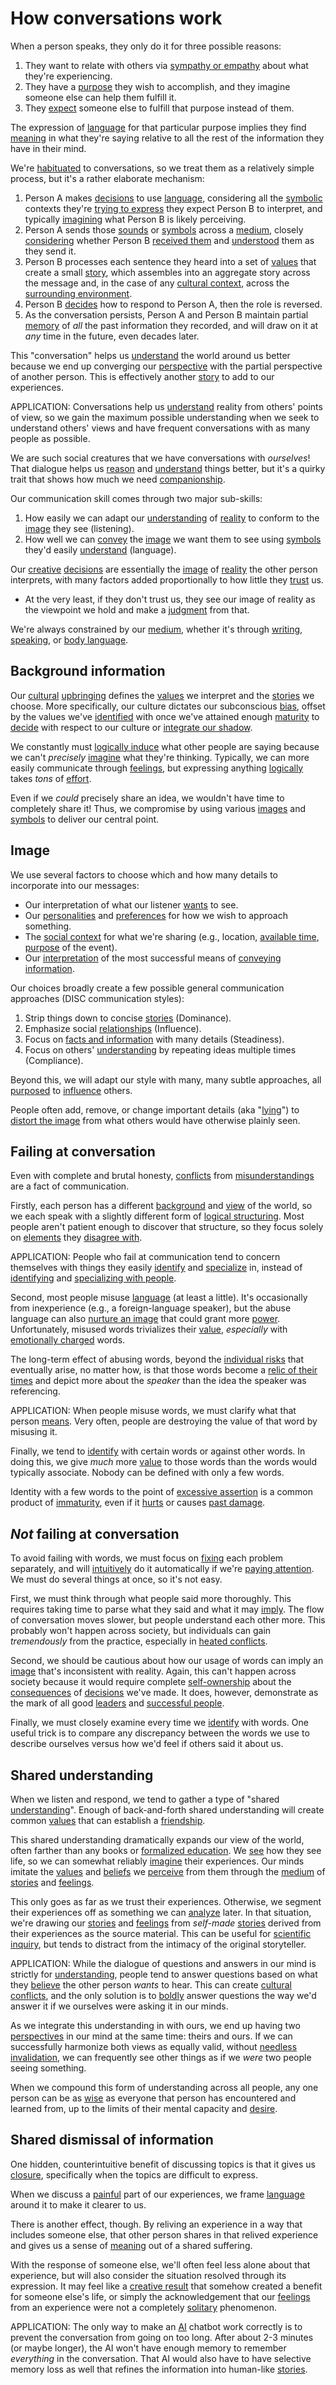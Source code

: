 
# How conversations work

When a person speaks, they only do it for three possible reasons:

1. They want to relate with others via [sympathy or empathy](mind-feelings.md) about what they're experiencing.
2. They have a [purpose](purpose.md) they wish to accomplish, and they imagine someone else can help them fulfill it.
3. They [expect](imagination.md) someone else to fulfill that purpose instead of them.

The expression of [language](language.md) for that particular purpose implies they find [meaning](meaning.md) in what they're saying relative to all the rest of the information they have in their mind.

We're [habituated](habits.md) to conversations, so we treat them as a relatively simple process, but it's a rather elaborate mechanism:

1. Person A makes [decisions](people-decisions.md) to use [language](language.md), considering all the [symbolic](symbols.md) contexts they're [trying to express](purpose.md) they expect Person B to interpret, and typically [imagining](imagination.md) what Person B is likely perceiving.
2. Person A sends those [sounds](language-speaking.md) or [symbols](language-writing.md) across a [medium](creations.md), closely [considering](logic.md) whether Person B [received them](people-image-why.md) and [understood](understanding.md) them as they send it.
3. Person B processes each sentence they heard into a set of [values](values.md) that create a small [story](stories.md), which assembles into an aggregate story across the message and, in the case of any [cultural context](people-culture.md), across the [surrounding environment](reality.md).
4. Person B [decides](people-decisions.md) how to respond to Person A, then the role is reversed.
5. As the conversation persists, Person A and Person B maintain partial [memory](mind-memory.md) of *all* the past information they recorded, and will draw on it at *any* time in the future, even decades later.

This "conversation" helps us [understand](understanding.md) the world around us better because we end up converging our [perspective](people-image-why.md) with the partial perspective of another person. This is effectively another [story](stories.md) to add to our experiences.

APPLICATION: Conversations help us [understand](understanding.md) reality from others' points of view, so we gain the maximum possible understanding when we seek to understand others' views and have frequent conversations with as many people as possible.

We are such social creatures that we have conversations with *ourselves*! That dialogue helps us [reason](logic.md) and [understand](understanding.md) things better, but it's a quirky trait that shows how much we need [companionship](people-friends-why.md).

Our communication skill comes through two major sub-skills:

1. How easily we can adapt our [understanding](understanding.md) of [reality](reality.md) to conform to the [image](people-image-why.md) they see (listening).
2. How well we can [convey](results.md) the [image](people-image-why.md) we want them to see using [symbols](symbols.md) they'd easily [understand](understanding.md) (language).

Our [creative](mind-creativity.md) [decisions](people-decisions.md) are essentially the [image](people-image-why.md) of [reality](reality.md) the other person interprets, with many factors added proportionally to how little they [trust](trust.md) us.

- At the very least, if they don't trust us, they see our image of reality as the viewpoint we hold and make a [judgment](people-image-why.md) from that.

We're always constrained by our [medium](creations.md), whether it's through [writing](language-writing.md), [speaking](language-speaking.md), or [body language](people-boundaries.md).

## Background information

Our [cultural](people-culture.md) [upbringing](people-family.md) defines the [values](values.md) we interpret and the [stories](stories.md) we choose. More specifically, our culture dictates our subconscious [bias](mind-bias.md), offset by the values we've [identified](identity.md) with once we've attained enough [maturity](maturity.md) to [decide](people-decisions.md) with respect to our culture or [integrate our shadow](personality.md).

We constantly must [logically induce](logic.md) what other people are saying because we can't *precisely* [imagine](imagination.md) what they're thinking. Typically, we can more easily communicate through [feelings](mind-feelings.md), but expressing anything [logically](logic.md) takes *tons* of [effort](results.md).

Even if we *could* precisely share an idea, we wouldn't have time to completely share it! Thus, we compromise by using various [images](people-image-why.md) and [symbols](symbols.md) to deliver our central point.

## Image

We use several factors to choose which and how many details to incorporate into our messages:

- Our interpretation of what our listener [wants](purpose.md) to see.
- Our [personalities](personality.md) and [preferences](people-decisions.md) for how we wish to approach something.
- The [social context](people-culture.md) for what we're sharing (e.g., location, [available time](datetime.md), [purpose](purpose.md) of the event).
- Our [interpretation](imagination.md) of the most successful means of [conveying information](education.md).

Our choices broadly create a few possible general communication approaches (DISC communication styles):

1. Strip things down to concise [stories](stories.md) (Dominance).
2. Emphasize social [relationships](people-friends-why.md) (Influence).
3. Focus on [facts and information](reality.md) with many details (Steadiness).
4. Focus on others' [understanding](understanding.md) by repeating ideas multiple times (Compliance).

Beyond this, we will adapt our style with many, many subtle approaches, all [purposed](purpose.md) to [influence](influence.md) others.

People often add, remove, or change important details (aka "[lying](people-lying.md)") to [distort the image](people-image-distortion.md) from what others would have otherwise plainly seen.

## Failing at conversation

Even with complete and brutal honesty, [conflicts](people-conflicts-why.md) from [misunderstandings](understanding.md) are a fact of communication.

Firstly, each person has a different [background](people-family.md) and [view](people-image-why.md) of the world, so we each speak with a slightly different form of [logical structuring](logic.md). Most people aren't patient enough to discover that structure, so they focus solely on [elements](people-image-why.md) they [disagree with](people-conflicts-why.md).

APPLICATION: People who fail at communication tend to concern themselves with things they easily [identify](identity.md) and [specialize](jobs-specialization.md) in, instead of [identifying](people-friends-why.md) and [specializing with people](power-influence.md).

Second, most people misuse [language](language.md) (at least a little). It's occasionally from inexperience (e.g., a foreign-language speaker), but the abuse language can also [nurture an image](people-image-distortion.md) that could grant more [power](power.md). Unfortunately, misused words trivializes their [value](values-quality.md), *especially* with [emotionally charged](mind-feelings.md) words.

The long-term effect of abusing words, beyond the [individual risks](safety-riskmgmt.md) that eventually arise, no matter how, is that those words become a [relic of their times](trends.md) and depict more about the *speaker* than the idea the speaker was referencing.

APPLICATION: When people misuse words, we must clarify what that person [means](purpose.md). Very often, people are destroying the value of that word by misusing it.

Finally, we tend to [identify](identity.md) with certain words or against other words. In doing this, we give *much* more [value](purpose.md) to those words than the words would typically associate. Nobody can be defined with only a few words.

Identity with a few words to the point of [excessive assertion](people-conflicts-why.md) is a common product of [immaturity](maturity.md), even if it [hurts](mind-feelings-sadness.md) or causes [past damage](hardship-ptsd.md).

## *Not* failing at conversation

To avoid failing with words, we must focus on [fixing](https://adequate.life/fix/) each problem separately, and will [intuitively](mind-feelings.md) do it automatically if we're [paying attention](awareness.md). We must do several things at once, so it's not easy.

First, we must think through what people said more thoroughly. This requires taking time to parse what they said and what it may [imply](mind-feelings.md). The flow of conversation moves slower, but people understand each other more. This probably won't happen across society, but individuals can gain *tremendously* from the practice, especially in [heated conflicts](people-conflicts.md).

Second, we should be cautious about how our usage of words can imply an [image](people-image-why.md) that's inconsistent with reality. Again, this can't happen across society because it would require complete [self-ownership](meaning.md) about the [consequences](results.md) of [decisions](people-decisions.md) we've made. It does, however, demonstrate as the mark of all good [leaders](groups-large.md) and [successful people](success-1_why.md).

Finally, we must closely examine every time we [identify](identity.md) with words. One useful trick is to compare any discrepancy between the words we use to describe ourselves versus how we'd feel if others said it about us.

## Shared understanding

When we listen and respond, we tend to gather a type of "shared [understanding](understanding.md)". Enough of back-and-forth shared understanding will create common [values](values.md) that can establish a [friendship](people-friends-why.md).

This shared understanding dramatically expands our view of the world, often farther than any books or [formalized education](education.md). We [see](people-image-why.md) how they see life, so we can somewhat reliably [imagine](imagination.md) their experiences. Our minds imitate the [values](values.md) and [beliefs](understanding-certainty.md) we [perceive](people-image-why.md) from them through the [medium](creations.md) of [stories](stories.md) and [feelings](mind-feelings.md).

This only goes as far as we trust their experiences. Otherwise, we segment their experiences off as something we can [analyze](logic.md) later. In that situation, we're drawing our [stories](stories.md) and [feelings](mind-feelings.md) from *self-made* [stories](stories.md) derived from their experiences as the source material. This can be useful for [scientific inquiry](science.md), but tends to distract from the intimacy of the original storyteller.

APPLICATION: While the dialogue of questions and answers in our mind is strictly for [understanding](understanding.md), people tend to answer questions based on what they [believe](understanding-certainty.md) the other person *wants* to hear. This can create [cultural conflicts](people-culture.md), and the only solution is to [boldly](mind-feelings-fear.md) answer questions the way we'd answer it if we ourselves were asking it in our minds.

As we integrate this understanding in with ours, we end up having two [perspectives](people-image-why.md) in our mind at the same time: theirs and ours. If we can successfully harmonize both views as equally valid, without [needless invalidation](people-conflicts-inner.md), we can frequently see other things as if we *were* two people seeing something.

When we compound this form of understanding across all people, any one person can be as [wise](understanding.md) as everyone that person has encountered and learned from, up to the limits of their mental capacity and [desire](purpose.md).

## Shared dismissal of information

One hidden, counterintuitive benefit of discussing topics is that it gives us [closure](stories.md), specifically when the topics are difficult to express.

When we discuss a [painful](hardship-ptsd.md) part of our experiences, we frame [language](language.md) around it to make it clearer to us.

There is another effect, though. By reliving an experience in a way that includes someone else, that other person shares in that relived experience and gives us a sense of [meaning](meaning.md) out of a shared suffering.

With the response of someone else, we'll often feel less alone about that experience, but will also consider the situation resolved through its expression. It may feel like a [creative result](results.md) that somehow created a benefit for someone else's life, or simply the acknowledgement that our [feelings](mind-feelings.md) from an experience were not a completely [solitary](hardship-solitude.md) phenomenon.

APPLICATION: The only way to make an [AI](computers-ai.md) chatbot work correctly is to prevent the conversation from going on too long. After about 2-3 minutes (or maybe longer), the AI won't have enough memory to remember *everything* in the conversation. That AI would also have to have selective memory loss as well that refines the information into human-like [stories](stories.md).
